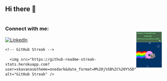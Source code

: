 ## Hi there 👋

<div style="display: flex; align-items: center; justify-content: space-between;">

  <!-- Left Section -->
  <div>
    <h3>Connect with me:</h3>
    <p>
      <a href="https://www.linkedin.com/in/anas-ennadif-0268a0246/" target="_blank">
        <img align="center" src="https://cdn.jsdelivr.net/npm/simple-icons@3.0.1/icons/linkedin.svg" alt="LinkedIn" height="30" width="40" />
      </a>
    </p>

    <!-- GitHub Streak -->
    
      <img src="https://github-readme-streak-stats.herokuapp.com?user=skavanas&theme=onedark&date_format=M%20j%5B%2C%20Y%5D" alt="GitHub Streak" />
    
  </div>

  <!-- Right Section -->
  <div>
    <img align="right" alt="Coding" width="400" src="https://github.com/skavanas/skavanas/blob/main/banner%20(1).png" />
    <img align="right" alt="Coding GIF" width="300" src="mZ9.gif" />
  </div>

</div>

